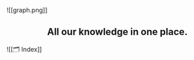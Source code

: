 ![[graph.png]]

<div align="center">
	<h2>All our knowledge in one place.</h2>
</div>

![[🗂 Index]]
